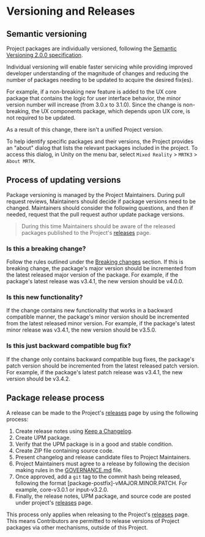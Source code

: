 # Versioning and Releases

## Semantic versioning

Project packages are individually versioned, following the [Semantic Versioning 2.0.0 specification](https://semver.org/spec/v2.0.0.html).

Individual versioning will enable faster servicing while providing improved developer understanding of the magnitude of changes and reducing the number of packages needing to be updated to acquire the desired fix(es).

For example, if a non-breaking new feature is added to the UX core package that contains the logic for user interface behavior, the minor version number will increase (from 3.0.x to 3.1.0). Since the change is non-breaking, the UX components package, which depends upon UX core, is not required to be updated.

As a result of this change, there isn't a unified Project version.

To help identify specific packages and their versions, the Project provides an "about" dialog that lists the relevant packages included in the project. To access this dialog, in Unity on the menu bar, select `Mixed Reality` > `MRTK3` > `About MRTK`.

## Process of updating versions

Package versioning is managed by the Project Maintainers. During pull request reviews, Maintainers should decide if package versions need to be changed. Maintainers should consider the following questions, and then if needed, request that the pull request author update package versions.

> During this time Maintainers should be aware of the released packages published to the Project's [releases](https://github.com/MixedRealityToolkit/MixedRealityToolkit-ProjectDocs/releases) page.

### Is this a breaking change?

Follow the rules outlined under the [Breaking changes](merging-pull-requests.md#breaking-changes) section. If this is breaking change, the package's major version should be incremented from the latest released major version of the package. For example, if the package's latest release was v3.4.1, the new version should be v4.0.0.

### Is this new functionality?

If the change contains new functionality that works in a backward compatible manner, the package's minor version should be incremented from the latest released minor version. For example, if the package's latest minor release was v3.4.1, the new version should be v3.5.0.

### Is this just backward compatible bug fix?

If the change only contains backward compatible bug fixes, the package's patch version should be incremented from the latest released patch version. For example, if the package's latest patch release was v3.4.1, the new version should be v3.4.2.

## Package release process

A release can be made to the Project's [releases](https://github.com/MixedRealityToolkit/MixedRealityToolkit-ProjectDocs/releases) page by using the following process:

1. Create release notes using [Keep a Changelog](https://keepachangelog.com/en/1.1.0/).
2. Create UPM package.
3. Verify that the UPM package is in a good and stable condition.
4. Create ZIP file containing source code.
5. Present changelog and release candidate files to Project Maintainers.
6. Project Maintainers must agree to a release by following the decision making rules in the [GOVERNANCE.md](../GOVERNANCE.md) file.
7. Once approved, add a `git` tag to the commit hash being released, following the format [package-postfix]-vMAJOR.MINOR.PATCH. For example, core-v3.0.1 or input-v3.2.0.
8. Finally, the release notes, UPM package, and source code are posted under project's [releases](https://github.com/MixedRealityToolkit/MixedRealityToolkit-ProjectDocs/releases) page.

This process only applies when releasing to the Project's [releases](https://github.com/MixedRealityToolkit/MixedRealityToolkit-ProjectDocs/releases) page. This means Contributors are permitted to release versions of Project packages via other mechanisms, outside of this Project.
